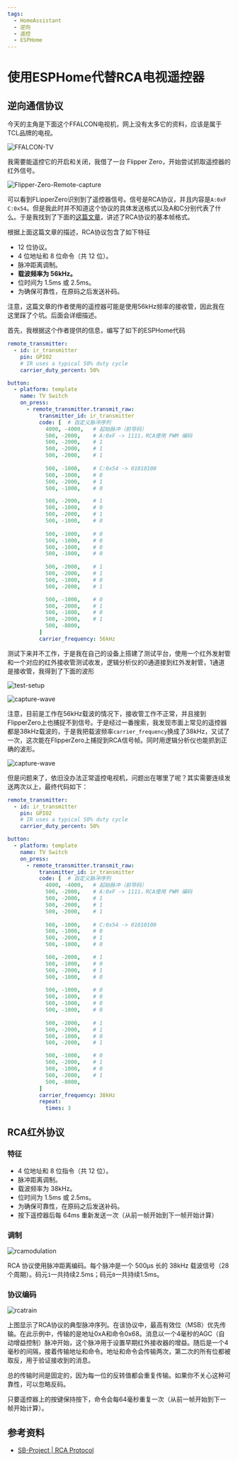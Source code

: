```yaml
---
tags:
  - HomeAssistant
  - 逆向
  - 遥控
  - ESPHome
---
```

# 使用ESPHome代替RCA电视遥控器

## 逆向通信协议

今天的主角是下面这个FFALCON电视机，网上没有太多它的资料，应该是属于TCL品牌的电视。

![FFALCON-TV](images/RCA/FFALCON-TV.webp)

我需要能遥控它的开启和关闭，我借了一台 Flipper Zero，开始尝试抓取遥控器的红外信号。

![Flipper-Zero-Remote-capture](images/RCA/Flipper-Zero-Remote-capture.webp)

可以看到FLipperZero识别到了遥控器信号。信号是RCA协议，并且内容是`A:0xF C:0x54`。但是我此时并不知道这个协议的具体发送格式以及A和C分别代表了什么。于是我找到了下面的[这篇文章][1]，讲述了RCA协议的基本帧格式。

根据上面这篇文章的描述，RCA协议包含了如下特征

- 12 位协议。
- 4 位地址和 8 位命令（共 12 位）。
- 脉冲距离调制。
- **载波频率为 56kHz。**
- 位时间为 1.5ms 或 2.5ms。
- 为确保可靠性，在原码之后发送补码。

注意，这篇文章的作者使用的遥控器可能是使用56kHz频率的接收管，因此我在这里踩了个坑。后面会详细描述。

首先，我根据这个作者提供的信息，编写了如下的ESPHome代码

```yaml
remote_transmitter:
  - id: ir_transmitter
    pin: GPIO2
    # IR uses a typical 50% duty cycle
    carrier_duty_percent: 50%

button:  
  - platform: template
    name: TV Switch
    on_press: 
      - remote_transmitter.transmit_raw:
          transmitter_id: ir_transmitter
          code: [  # 自定义脉冲序列
            4000, -4000,   # 起始脉冲（前导码）
            500, -2000,    # A:0xF -> 1111，RCA使用 PWM 编码
            500, -2000,    # 1
            500, -2000,    # 1
            500, -2000,    # 1
            
            500, -1000,    # C:0x54 -> 01010100
            500, -1000,    # 0
            500, -2000,    # 1
            500, -1000,    # 0

            500, -2000,    # 1
            500, -1000,    # 0
            500, -2000,    # 1
            500, -1000,    # 0
            
            500, -1000,    # 0
            500, -1000,    # 0
            500, -1000,    # 0
            500, -1000,    # 0
            
            500, -2000,    # 1
            500, -2000,    # 1
            500, -1000,    # 0
            500, -2000,    # 1

            500, -1000,    # 0
            500, -2000,    # 1
            500, -1000,    # 0
            500, -2000,    # 1
            500, -8000,    
          ]
          carrier_frequency: 56kHz
```

测试下来并不工作，于是我在自己的设备上搭建了测试平台，使用一个红外发射管和一个对应的红外接收管测试收发，逻辑分析仪的0通道接到红外发射管，1通道是接收管，我得到了下面的波形

![test-setup](images/RCA/test-setup.webp)

![capture-wave](images/RCA/capture-wave-1.webp)

注意，目前是工作在56kHz载波的情况下，接收管工作不正常，并且接到FlipperZero上也捕捉不到信号。于是经过一番搜索，我发现市面上常见的遥控器都是38kHz载波的，于是我把载波频率`carrier_frequency`换成了38kHz，又试了一次，这次能在FlipperZero上捕捉到RCA信号帧。同时用逻辑分析仪也能抓到正确的波形。

![capture-wave](images/RCA/capture-wave-2.webp)

但是问题来了，依旧没办法正常遥控电视机，问题出在哪里了呢？其实需要连续发送两次以上，最终代码如下：

```yaml
remote_transmitter:
  - id: ir_transmitter
    pin: GPIO2
    # IR uses a typical 50% duty cycle
    carrier_duty_percent: 50%

button:  
  - platform: template
    name: TV Switch
    on_press: 
      - remote_transmitter.transmit_raw:
          transmitter_id: ir_transmitter
          code: [  # 自定义脉冲序列
            4000, -4000,   # 起始脉冲（前导码）
            500, -2000,    # A:0xF -> 1111，RCA使用 PWM 编码
            500, -2000,    # 1
            500, -2000,    # 1
            500, -2000,    # 1
            
            500, -1000,    # C:0x54 -> 01010100
            500, -1000,    # 0
            500, -2000,    # 1
            500, -1000,    # 0

            500, -2000,    # 1
            500, -1000,    # 0
            500, -2000,    # 1
            500, -1000,    # 0
            
            500, -1000,    # 0
            500, -1000,    # 0
            500, -1000,    # 0
            500, -1000,    # 0
            
            500, -2000,    # 1
            500, -2000,    # 1
            500, -1000,    # 0
            500, -2000,    # 1

            500, -1000,    # 0
            500, -2000,    # 1
            500, -1000,    # 0
            500, -2000,    # 1
            500, -8000,    
          ]
          carrier_frequency: 38kHz
          repeat:
            times: 3
```

## RCA红外协议

### 特征

- 4 位地址和 8 位指令（共 12 位）。
- 脉冲距离调制。
- 载波频率为 38kHz。
- 位时间为 1.5ms 或 2.5ms。
- 为确保可靠性，在原码之后发送补码。
- 按下遥控器后每 64ms 重新发送一次（从前一帧开始到下一帧开始计算）

### 调制

![rcamodulation](images/RCA/rcamodulation.webp)

RCA 协议使用脉冲距离编码。每个脉冲是一个 500μs 长的 38kHz 载波信号（28 个周期）。码元`1`一共持续2.5ms；码元`0`一共持续1.5ms。

### 协议编码

![rcatrain](images/RCA/rcatrain.webp)

上图显示了RCA协议的典型脉冲序列。在该协议中，最高有效位（MSB）优先传输。在此示例中，传输的是地址0xA和命令0x68。消息以一个4毫秒的AGC（自动增益控制）脉冲开始，这个脉冲用于设置早期红外接收器的增益。随后是一个4毫秒的间隔，接着传输地址和命令。地址和命令会传输两次，第二次的所有位都被取反，用于验证接收到的消息。

总的传输时间是固定的，因为每一位的反转值都会重复传输。如果你不关心这种可靠性，可以忽略反码。

只要遥控器上的按键保持按下，命令会每64毫秒重复一次（从前一帧开始到下一帧开始计算）。

## 参考资料

- [SB-Project | RCA Protocol][1]

[1]: https://www.sbprojects.net/knowledge/ir/rca.php "SB-Project | RCA Protocol"